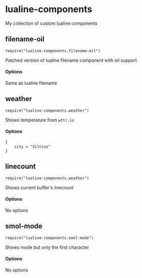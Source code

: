 # lualine-components

My collection of custom lualine components

## filename-oil

`require("lualine-components.filename-oil")`

Patched version of lualine filename component with oil support

#### Options

Same as lualine filename

## weather

`require("lualine-components.weather")`

Shows temperature from `wttr.in`

#### Options

```
{
    city = "Vilnius"
}
```

## linecount

`require("lualine-components.weather")`

Shows current buffer's linecount

#### Options

No options

## smol-mode

`require("lualine-components.smol-mode")`

Shows mode but only the first character

#### Options

No options
